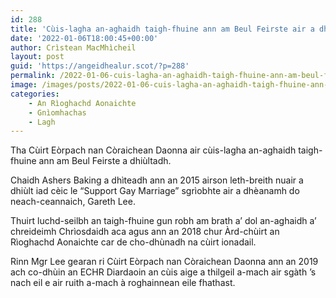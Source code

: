 ```yaml
---
id: 288
title: 'Cùis-lagha an-aghaidh taigh-fhuine ann am Beul Feirste air a dhiùltadh'
date: '2022-01-06T18:00:45+00:00'
author: Crìstean MacMhìcheil
layout: post
guid: 'https://angeidhealur.scot/?p=288'
permalink: /2022-01-06-cuis-lagha-an-aghaidh-taigh-fhuine-ann-am-beul-feirste-air-a-dhiultadh/
image: /images/posts/2022-01-06-cuis-lagha-an-aghaidh-taigh-fhuine-ann-am-beul-feirste-air-a-dhiultadh.webp
categories:
    - An Rìoghachd Aonaichte
    - Gnìomhachas
    - Lagh
---
```


Tha Cùirt Eòrpach nan Còraichean Daonna air cùis-lagha an-aghaidh taigh-fhuine ann am Beul Feirste a dhiùltadh.

Chaidh Ashers Baking a dhìteadh ann an 2015 airson leth-breith nuair a dhiùlt iad cèic le “Support Gay Marriage” sgrìobhte air a dhèanamh do neach-ceannaich, Gareth Lee.

Thuirt luchd-seilbh an taigh-fhuine gun robh am brath a’ dol an-aghaidh a’ chreideimh Chrìosdaidh aca agus ann an 2018 chur Àrd-chùirt an Rìoghachd Aonaichte car de cho-dhùnadh na cùirt ionadail.

Rinn Mgr Lee gearan ri Cùirt Eòrpach nan Còraichean Daonna ann an 2019 ach co-dhùin an ECHR Diardaoin an cùis aige a thilgeil a-mach air sgàth ’s nach eil e air ruith a-mach à roghainnean eile fhathast.
